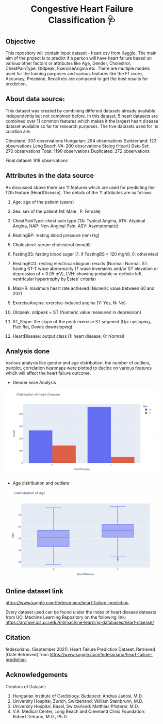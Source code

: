 <h1 align="center">Congestive Heart Failure Classification 🩺 </h1>

## Objective
This repository will contain input dataset - heart.csv from Kaggle. The main aim of the project is to predict if a person will have heart failure based on various other factors or attributes like Age, Gender, Cholestrol, ChestPainType, Oldpeak, ExerciseAngina etc. There are multiple models used for the training purposes and various features like the F1 score, Accuracy, Precision, Recall etc are compared to get the best results for prediction.

## About data source:
This dataset was created by combining different datasets already available independently but not combined before. In this dataset, 5 heart datasets are combined over 11 common features which makes it the largest heart disease dataset available so far for research purposes. The five datasets used for its curation are:

Cleveland: 303 observations
Hungarian: 294 observations
Switzerland: 123 observations
Long Beach VA: 200 observations
Stalog (Heart) Data Set: 270 observations
Total: 1190 observations
Duplicated: 272 observations

Final dataset: 918 observations

## Attributes in the data source
As discussed above there are 11 features which are used for predicting the 12th feature (HeartDisease). The details of the 11 attributes are as follows.

1. Age: age of the patient (years)

2. Sex: sex of the patient (M: Male , F: Female)

3. ChestPainType: chest pain type (TA: Typical Angina, ATA: Atypical Angina, NAP: Non-Anginal Pain, ASY: Asymptomatic)

4. RestingBP: resting blood pressure (mm Hg)

5. Cholesterol: serum cholesterol (mm/dl)

6. FastingBS: fasting blood sugar (1: if FastingBS > 120 mg/dl, 0: otherwise)

7. RestingECG: resting electrocardiogram results (Normal: Normal, ST: having ST-T wave abnormality (T wave inversions and/or ST elevation or depression of  > 0.05 mV), LVH: showing probable or definite left ventricular hypertrophy by Estes' criteria)

8. MaxHR: maximum heart rate achieved (Numeric value between 60 and 202)

9. ExerciseAngina: exercise-induced angina (Y: Yes, N: No)

10. Oldpeak: oldpeak = ST (Numeric value measured in depression)

11. ST_Slope: the slope of the peak exercise ST segment (Up: upsloping, Flat: flat, Down: downsloping)

12. HeartDisease: output class (1: heart disease, 0: Normal)

## Analysis done
Various analysis like gender and age distribution, the number of outliers, pairplot, correlation heatmaps were plotted to decide on various features which will affect the heart failure outcome.
- Gender wise Analysis
<p align="center">
  <img src="https://github.com/AshiniAnantharaman/Congestive-Heart-Failure-Classification/blob/main/Gender-wise%20Distribution.png" />
</p>

- Age distribution and outliers
<p align="center">
  <img src="https://github.com/AshiniAnantharaman/Congestive-Heart-Failure-Classification/blob/main/Age%20Outliers.png" />
</p>


## Online dataset link
https://www.kaggle.com/fedesoriano/heart-failure-prediction.

Every dataset used can be found under the Index of heart disease datasets from UCI Machine Learning Repository on the following link: https://archive.ics.uci.edu/ml/machine-learning-databases/heart-disease/

## Citation
fedesoriano. (September 2021). Heart Failure Prediction Dataset. Retrieved [Date Retrieved] from https://www.kaggle.com/fedesoriano/heart-failure-prediction.

## Acknowledgements
Creators of Dataset:

1. Hungarian Institute of Cardiology. Budapest: Andras Janosi, M.D.
2. University Hospital, Zurich, Switzerland: William Steinbrunn, M.D.
3. University Hospital, Basel, Switzerland: Matthias Pfisterer, M.D.
4. V.A. Medical Center, Long Beach and Cleveland Clinic Foundation: Robert Detrano, M.D., Ph.D.
